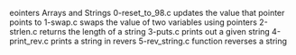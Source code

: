 eointers Arrays and Strings
0-reset_to_98.c updates the value that pointer points to
1-swap.c swaps the value of two variables using pointers
2-strlen.c returns the length of a string
3-puts.c prints out a given string
4-print_rev.c prints a string in revers
5-rev_string.c function reverses a string
